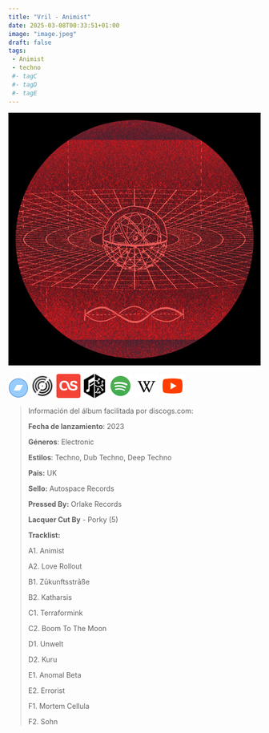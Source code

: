 ```yaml
---
title: "Vril - Animist"
date: 2025-03-08T00:33:51+01:00
image: "image.jpeg"
draft: false
tags:
 - Animist
 - techno
 #- tagC
 #- tagD
 #- tagE
---
```

![cover](image.jpeg (Vril - Animist))
 
[![bandcamp](../links/svg/bandcamp.png (bandcamp))](https://bandcamp.com/search?q=Vril%20Animist)
[![discogs](../links/svg/discogs.png (discogs))](https://www.discogs.com/master/3002279)
[![lastfm](../links/svg/lastfm.png (lastfm))](https://www.last.fm/music/Vril/Animist)
[![musicbrainz](../links/svg/musicbrainz.png (musicbrainz))](https://musicbrainz.org/release/bc7908bf-560d-4afb-8ea7-4762ca0f7af4)
[![spotify](../links/svg/spotify.png (putify))](https://open.spotify.com/album/4GFFTKTigV3Yd46oVFbOmn)
[![wikipedia](../links/svg/wikipedia.png (wikipedia))](https://en.wikipedia.org/wiki/Vril)
[![youtube](../links/svg/youtube.png (youtube))](https://www.youtube.com/playlist?list=PLh7VQrI2F_Fw_tqZqhzUqFxP8iwTzeF5Q)
 
 
> Información del álbum facilitada por discogs.com:
> 
> **Fecha de lanzamiento**: 2023
> 
> **Géneros**: Electronic
> 
> **Estilos**: Techno, Dub Techno, Deep Techno
> 
> **Pais:** UK
> 
> **Sello:** Autospace Records
> 
> **Pressed By:** Orlake Records
> 
> **Lacquer Cut By** - Porky (5)
> 
> 
> 
> **Tracklist:**
> 
>   A1. Animist    
> 
>   A2. Love Rollout    
> 
>   B1. Zūkunftsstrāße    
> 
>   B2. Katharsis    
> 
>   C1. Terraformink    
> 
>   C2. Boom To The Moon    
> 
>   D1. Unwelt    
> 
>   D2. Kuru    
> 
>   E1. Anomal Beta    
> 
>   E2. Errorist    
> 
>   F1. Mortem Cellula    
> 
>   F2. Sohn    
> 
